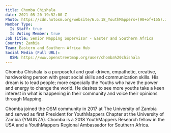 ```yaml
---
title: Chomba Chishala
date: 2021-05-20 19:52:00 Z
Photo: https://cdn.hotosm.org/website/6.6.18_YouthMappers+(90+of+155).JPG
Member Type:
  Is Staff: true
  Is Voting Member: true
Job Title: Senior Mapping Supervisor - Easter and Southern Africa
Country: Zambia
Team: Eastern and Southern Africa Hub
Social Media (Full URL):
  OSM: https://www.openstreetmap.org/user/chomba%20chishala
---
```


Chomba Chishala is a purposeful and goal-driven, empathetic, creative, hardworking person with great social skills and communication skills. His dream is to lead people; more especially the Youths who have the power and energy to change the world. He desires to see more youths take a keen interest in what is happening in their community and voice their opinions through Mapping.

Chomba joined the OSM community in 2017 at The University of Zambia and served as first President for YouthMappers Chapter at the University of Zambia (YMUNZA). Chomba is a 2018 YouthMappers Research fellow in the USA and a YouthMappers Regional Ambassador for Southern Africa.